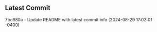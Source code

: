 
## Latest Commit
7bc980a - Update README with latest commit info (2024-08-29 17:03:01 -0400) <Yunxi-Zhou>
